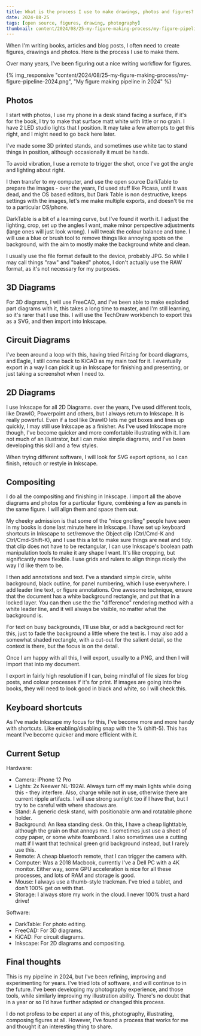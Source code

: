 ```yaml
---
title: What is the process I use to make drawings, photos and figures?
date: 2024-08-25
tags: [open source, figures, drawing, photography]
thumbnail: content/2024/08/25-my-figure-making-process/my-figure-pipeline-2024.png
---
```

When I'm writing books, articles and blog posts, I often need to create figures, drawings and photos. Here is the process I use to make them.

Over many years, I've been figuring out a nice writing workflow for figures.

{% img_responsive "content/2024/08/25-my-figure-making-process/my-figure-pipeline-2024.png", "My figure making pipeline in 2024" %}

## Photos

I start with photos, I use my phone in a desk stand facing a surface, if it's for the book, I try to make that surface matt white with little or no grain. I have 2 LED studio lights that I position. It may take a few attempts to get this right, and I might need to go back here later.

I've made some 3D printed stands, and sometimes use white tac to stand things in position, although occasionally it must be hands.

To avoid vibration, I use a remote to trigger the shot, once I've got the angle and lighting about right.

I then transfer to my computer, and use the open source DarkTable to prepare the images - over the years, I'd used stuff like Picasa, until it was dead, and the OS based editors, but Dark Table is non destructive, keeps settings with the images, let's me make multiple exports, and doesn't tie me to a particular OS/phone.

DarkTable is a bit of a learning curve, but I've found it worth it. I adjust the lighting, crop, set up the angles I want, make minor perspective adjustments (large ones will just look wrong). I will tweak the colour balance and tone. I will use a blue or brush tool to remove things like annoying spots on the background, with the aim to mostly make the background white and clean.

I usually use the file format default to the device, probably JPG. So while I may call things "raw" and "baked" photos, I don't actually use the RAW format, as it's not necessary for my purposes.

## 3D Diagrams

For 3D diagrams, I will use FreeCAD, and I've been able to make exploded part diagrams with it, this takes a long time to master, and I'm still learning, so it's rarer that I use this. I will use the TechDraw workbench to export this as a SVG, and then import into Inkscape.

## Circuit Diagrams

I've been around a loop with this, having tried Fritzing for board diagrams, and Eagle, I still come back to KiCAD as my main tool for it. I eventually export in a way I can pick it up in Inkscape for finishing and presenting, or just taking a screenshot when I need to.

## 2D Diagrams

I use Inkscape for all 2D Diagrams. over the years, I've used different tools, like DrawIO, Powerpoint and others, but I always return to Inkscape. It is really powerful. Even if a tool like DrawIO lets me get boxes and lines up quickly, I may still use Inkscape as a finisher. As I've used Inkscape more though, I've become quicker and more comfortable illustrating with it. I am not much of an illustrator, but I can make simple diagrams, and I've been developing this skill and a few styles.

When trying different software, I will look for SVG export options, so I can finish, retouch or restyle in Inkscape.

## Compositing

I do all the compositing and finishing in Inkscape. I import all the above diagrams and photos for a particular figure, combining a few as panels in the same figure. I will align them and space them out.

My cheeky admission is that some of the "nice gnolling" people have seen in my books is done last minute here in Inkscape. I have set up keyboard shortcuts in Inkscape to set/remove the Object clip (Ctrl/Cmd-K and Ctrl/Cmd-Shift-K), and I use this a lot to make sure things are neat and tidy. that clip does not have to be rectangular, I can use Inkscape's boolean path manipulation tools to make it any shape I want. It's like cropping, but significantly more flexible. I use grids and rulers to align things nicely the way I'd like them to be.

I then add annotations and text. I've a standard simple circle, white background, black outline, for panel numbering, which I use everywhere. I add leader line text, or figure annotations. One awesome technique, ensure that the document has a white background rectangle, and put that in a locked layer. You can then use the the "difference" rendering method with a white leader line, and it will always be visible, no matter what the background is.

For text on busy backgrounds, I'll use blur, or add a background rect for this, just to fade the background a little where the text is. I may also add a somewhat shaded rectangle, with a cut-out for the salient detail, so the context is there, but the focus is on the detail.

Once I am happy with all this, I will export, usually to a PNG, and then I will import that into my document.

I export in fairly high resolution if I can, being mindful of file sizes for blog posts, and colour processes if it's for print. If images are going into the books, they will need to look good in black and white, so I will check this.

## Keyboard shortcuts

As I've made Inkscape my focus for this, I've become more and more handy with shortcuts. Like enabling/disabling snap with the % (shift-5). This has meant I've become quicker and more efficient with it. 

## Current Setup

Hardware:

- Camera: iPhone 12 Pro
- Lights: 2x Neewer NL-192AI. Always turn off my main lights while doing this - they interfere. Also, charge while not in use, otherwise there are current ripple artifacts. I will use strong sunlight too if I have that, but I try to be careful with where shadows are.
- Stand: A generic desk stand, with positionable arm and rotatable phone holder.
- Background: An Ikea standing desk. On this, I have a cheap lighttable, although the grain on that annoys me. I sometimes just use a sheet of copy paper, or some white foamboard. I also sometimes use a cutting matt if I want that technical green grid background instead, but I rarely use this.
- Remote: A cheap bluetooth remote, that I can trigger the camera with.
- Computer: Was a 2018 Macbook, currently I've a Dell PC with a 4K monitor. Either way, some GPU acceleration is nice for all these processes, and lots of RAM and storage is good.
- Mouse: I always use a thumb-style trackman. I've tried a tablet, and don't 100% get on with that.
- Storage: I always store my work in the cloud. I never 100% trust a hard drive!

Software:

- DarkTable: For photo editing.
- FreeCAD: For 3D diagrams.
- KiCAD: For circuit diagrams.
- Inkscape: For 2D diagrams and compositing.

## Final thoughts

This is my pipeline in 2024, but I've been refining, improving and experimenting for years. I've tried lots of software, and will continue to in the future. I've been developing my photography experience, and those tools, while similarly improving my illustration ability. There's no doubt that in a year or so I'd have further adapted or changed this process.

I do not profess to be expert at any of this, photography, illustrating, composing figures at all. However, I've found a process that works for me and thought it an interesting thing to share.
